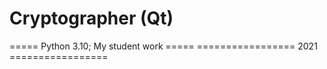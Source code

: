# Cryptographer (Qt)
===== Python 3.10; My student work =====
================= 2021 =================
